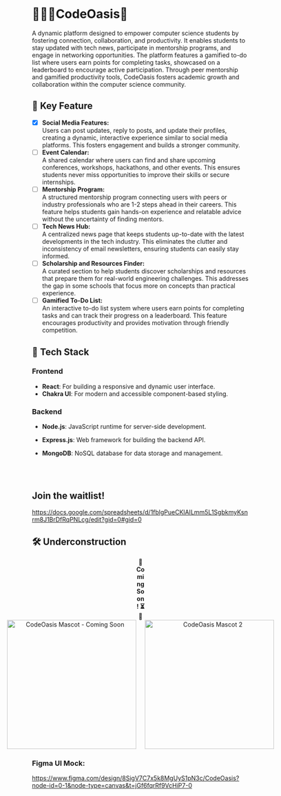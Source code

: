 # 🌴👩‍💻CodeOasis🍂 <br/>
A dynamic platform designed to empower computer science students by fostering connection, collaboration, and productivity. It enables students to stay updated with tech news, participate in mentorship programs, and engage in networking opportunities. The platform features a gamified to-do list where users earn points for completing tasks, showcased on a leaderboard to encourage active participation. Through peer mentorship and gamified productivity tools, CodeOasis fosters academic growth and collaboration within the computer science community.

## 🌟 Key Feature <br/>
* [x] **Social Media Features:** <br/>
Users can post updates, reply to posts, and update their profiles, creating a dynamic, interactive experience similar to social media platforms. This fosters engagement and builds a stronger community.
* [ ] **Event Calendar:** <br/>
A shared calendar where users can find and share upcoming conferences, workshops, hackathons, and other events. This ensures students never miss opportunities to improve their skills or secure internships. <br/>
* [ ] **Mentorship Program:** <br/>
A structured mentorship program connecting users with peers or industry professionals who are 1-2 steps ahead in their careers. This feature helps students gain hands-on experience and relatable advice without the uncertainty of finding mentors. <br/>
* [ ] **Tech News Hub:** <br/>
A centralized news page that keeps students up-to-date with the latest developments in the tech industry. This eliminates the clutter and inconsistency of email newsletters, ensuring students can easily stay informed. <br/>
* [ ] **Scholarship and Resources Finder:** <br/>
A curated section to help students discover scholarships and resources that prepare them for real-world engineering challenges. This addresses the gap in some schools that focus more on concepts than practical experience. <br/>
* [ ] **Gamified To-Do List:** <br/>
An interactive to-do list system where users earn points for completing tasks and can track their progress on a leaderboard. This feature encourages productivity and provides motivation through friendly competition.

## 🚀 Tech Stack

### Frontend
- **React**: For building a responsive and dynamic user interface.
- **Chakra UI**: For modern and accessible component-based styling.

### Backend
- **Node.js**: JavaScript runtime for server-side development.
- **Express.js**: Web framework for building the backend API.
- **MongoDB**: NoSQL database for data storage and management.

  <br/>
  <br/>
## Join the waitlist!
https://docs.google.com/spreadsheets/d/1fblgPueCKlAILmm5L1SgbkmyKsnrm8J1BrDfRqPNLcg/edit?gid=0#gid=0
## 🛠 Underconstruction
<div align="center" style=" align-items: center;">
  <span style="display:inline-block; width: 20px; align-items: center;"><strong>🚧 Coming Soon! ⏳👀</strong></span> <!-- Spacer -->
</div>

<div align="center" style="display: flex; flex-direction: column; align-items: center;">
  <div style="display: flex; justify-content: center; gap: 20px;">
    <img src="https://res.cloudinary.com/due3vs8mz/image/upload/v1733891386/IMG_0229_ixidf7.jpg" alt="CodeOasis Mascot - Coming Soon" width="300"/>
    <img src="https://res.cloudinary.com/due3vs8mz/image/upload/v1733891386/IMG_0229_1_hn6zn9.jpg" alt="CodeOasis Mascot 2" width="300"/>
  </div>
</div>

### Figma UI Mock: </br>
https://www.figma.com/design/8SigV7C7x5k8MgUyS1pN3c/CodeOasis?node-id=0-1&node-type=canvas&t=jGf6fqrRf9VcHiP7-0
